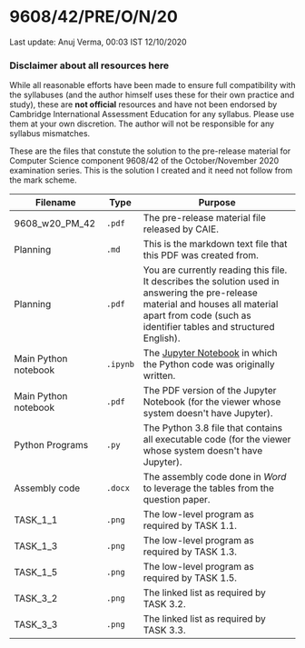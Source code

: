 # 9608/42/PRE/O/N/20
Last update: Anuj Verma, 00:03 IST 12/10/2020

### Disclaimer about all resources here
While all reasonable efforts have been made to ensure full compatibility with the syllabuses (and the author himself uses these for their own practice and study), these are **not official** resources and have not been endorsed by Cambridge International Assessment Education for any syllabus. Please use them at your own discretion. The author will not be responsible for any syllabus mismatches.

These are the files that constute the solution to the pre-release material for Computer Science component 9608/42 of the October/November 2020 examination series. This is the solution I created and it need not follow from the mark scheme.

| Filename | Type | Purpose |
| -- | -- | -- |
| 9608_w20_PM_42 | `.pdf` | The pre-release material file released by CAIE. |
| Planning | `.md` | This is the markdown text file that this PDF was created from. |
| Planning | `.pdf` | You are currently reading this file. It describes the solution used in answering the pre-release material and houses all material apart from code (such as identifier tables and structured English). |
| Main Python notebook | `.ipynb` | The [Jupyter Notebook](https://jupyter.org/) in which the Python code was originally written. |
| Main Python notebook | `.pdf` | The PDF version of the Jupyter Notebook (for the viewer whose system doesn't have Jupyter). |
| Python Programs | `.py` | The Python 3.8 file that contains all executable code (for the viewer whose system doesn't have Jupyter). | 
| Assembly code | `.docx` | The assembly code done in *Word* to leverage the tables from the question paper. |
| TASK_1_1 | `.png` | The low-level program as required by TASK 1.1. |
| TASK_1_3 | `.png` | The low-level program as required by TASK 1.3. |
| TASK_1_5 | `.png` | The low-level program as required by TASK 1.5. |
| TASK_3_2 | `.png` | The linked list as required by TASK 3.2. |
| TASK_3_3 | `.png` | The linked list as required by TASK 3.3. |